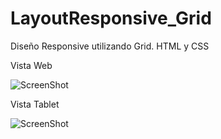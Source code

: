 # LayoutResponsive_Grid
Diseño Responsive utilizando Grid. HTML y CSS

Vista Web

![ScreenShot](https://raw.github.com/Gamas-G/LayoutResponsive_Grid/master/img/Screen.png)

Vista Tablet

![ScreenShot](https://raw.github.com/Gamas-G/LayoutResponsive_Grid/master/img/Screen2.png)
